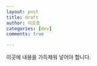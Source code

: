 ```yaml
---
layout: post
title: draft
author: 이호종
categories: [dev]
comments: true

---
```


이곳에 내용을 가득채워 넣어야 합니다.
